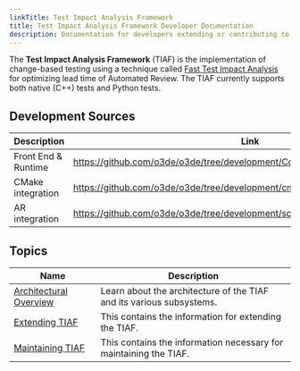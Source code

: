 ```yaml
---
linkTitle: Test Impact Analysis Framework
title: Test Impact Analysis Framework Developer Documentation
description: Documentation for developers extending or contributing to the Test Impact Analysis Framework bundled as part of Open 3D Engine.
---
```


The **Test Impact Analysis Framework** (TIAF) is the implementation of change-based testing using a technique called [Fast Test Impact Analysis](https://www.youtube.com/watch?v=mMzL1UCr0OE) for optimizing lead time of Automated Review. The TIAF currently supports both native (C++) tests and Python tests.

## Development Sources

| Description | Link |
|-|-|
| Front End & Runtime | https://github.com/o3de/o3de/tree/development/Code/Tools/TestImpactFramework |
| CMake integration | https://github.com/o3de/o3de/tree/development/cmake/TestImpactFramework |
| AR integration | https://github.com/o3de/o3de/tree/development/scripts/build/TestImpactAnalysis |

## Topics

| Name | Description |
|-|-|
| [Architectural Overview](./architectural-overview) | Learn about the architecture of the TIAF and its various subsystems.|
| [Extending TIAF](./extending-tiaf) | This contains the information for extending the TIAF.|
| [Maintaining TIAF](./maintaining-tiaf) | This contains the information necessary for maintaining the TIAF.|